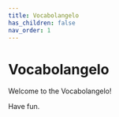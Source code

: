 ```yaml
---
title: Vocabolangelo
has_children: false
nav_order: 1
---
```


# Vocabolangelo

Welcome to the Vocabolangelo!

Have fun.